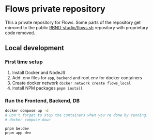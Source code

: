 # Flows private repository

This a private repository for Flows. Some parts of the repository get mirrored to the public [RBND-studio/flows.sh](https://github.com/RBND-studio/flows.sh) repository with proprietary code removed.

## Local development

### First time setup

1. Install Docker and NodeJS
2. Add .env files for `app`, `backend` and root env for docker containers
3. Create docker network `docker network create flows_local`
4. Install NPM packages `pnpm install`

### Run the Frontend, Backend, DB

```sh
docker compose up -d
# Don't forget to stop the containers when you're done by running:
# docker compose down

pnpm be:dev
pnpm app dev
```
